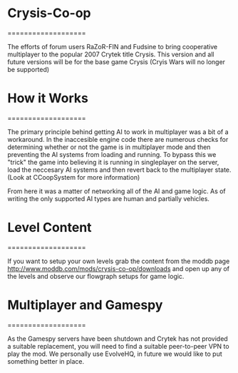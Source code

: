 # Crysis-Co-op
===================

The efforts of forum users RaZoR-FIN and Fudsine to bring cooperative multiplayer to the popular 2007 Crytek title Crysis. This version and all future versions will be for the base game Crysis (Cryis Wars will no longer be supported)

# How it Works
===================

The primary principle behind getting AI to work in multiplayer was a bit of a workaround. In the inaccesible engine code there are numerous checks for determining whether or not the game is in multiplayer mode and then preventing the AI systems from loading and running. To bypass this we "trick" the game into believing it is running in singleplayer on the server, load the neccesary AI systems and then revert back to the multiplayer state. (Look at CCoopSystem for more information)

From here it was a matter of networking all of the AI and game logic. As of writing the only supported AI types are human and partially vehicles.

# Level Content
===================

If you want to setup your own levels grab the content from the moddb page http://www.moddb.com/mods/crysis-co-op/downloads and open up any of the levels and observe our flowgraph setups for game logic.

# Multiplayer and Gamespy
===================

As the Gamespy servers have been shutdown and Crytek has not provided a suitable replacement, you will need to find a suitable peer-to-peer VPN to play the mod. We personally use EvolveHQ, in future we would like to put something better in place.
